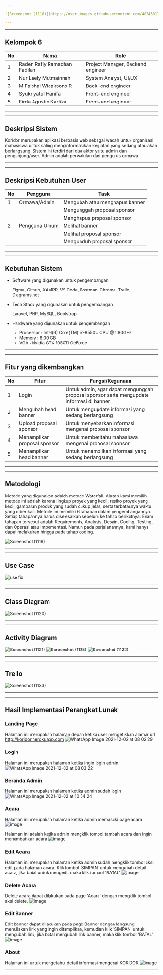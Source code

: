 ```yaml
---

![Screenshot (1118)](https://user-images.githubusercontent.com/48743817/144277629-0e8fd702-3126-475f-b28c-52c5c1d8394d.png)

---
```

---
## Kelompok 6
|No|Nama|Role|
|--|----|----|
|1|Raden Rafly Ramadhan Fadilah | Project Manager, Backend engineer|
|2|Nur Laely Mutmainnah|System Analyst, UI/UX|
|3|M Faishal Wicaksono R|Back-end engineer|
|4|Syukriyatul Hanifa|Front-end engineer|
|5|Firda Agustin Kartika|Front-end engineer|

---
---
## Deskripsi Sistem

Koridor merupakan aplikasi berbasis web sebagai wadah untuk organisasi mahasiswa untuk saling menginformasikan kegiatan yang sedang atau akan berlangsung. Sistem ini terdiri dari dua aktor yaitu admin dan pengunjung/user. Admin adalah perwakilan dari pengurus ormawa.

---
---
## Deskripsi Kebutuhan User 

| No | Pengguna     |                Task            |
| ---| ------------ | -------------------------------|
| 1  | Ormawa/Admin | Mengubah atau menghapus banner |
|    |              | Mengunggah proposal sponsor    |
|    |              | Menghapus proposal sponsor     |
| 2  | Pengguna Umum| Melihat banner                 |
|    |              | Melihat proposal sponsor       |
|    |              | Mengunduh proposal sponsor     |

---
---
## Kebutuhan Sistem

* Software yang digunakan untuk pengembangan
  
  Figma, Github, XAMPP, VS Code, Postman, Chrome, Trello, Diagrams.net
  
* Tech Stack yang digunakan untuk pengembangan
  
  Laravel, PHP, MySQL, Bootstrap
  
* Hardware yang digunakan untuk pengembangan

  * Processor : Intel(R) Core(TM) i7-8550U CPU @ 1.80GHz
  * Memory : 8,00 GB
  * VGA : Nvidia GTX 1050Ti GeForce

---
---
## Fitur yang dikembangkan
|No|Fitur|Fungsi/Kegunaan|
|--|-----|---------------|
|1|Login|Untuk admin, agar dapat mengunggah proposal sponsor serta mengupdate informasi di banner|
|2|Mengubah head banner|Untuk mengupdate informasi yang sedang berlangsung|
|3|Upload proposal sponsor|Untuk menyebarkan informasi mengenai proposal sponsor|
|4|Menampilkan proposal sponsor|Untuk memberitahu mahasiswa mengenai proposal sponsor|
|5|Menampilkan head banner|Untuk menampilkan informasi yang sedang berlangsung|

---

---
## Metodologi

Metode yang digunakan adalah metode Waterfall. Alasan kami memilih metode ini adalah karena lingkup proyek yang kecil, resiko proyek yang kecil, gambaran produk yang sudah cukup jelas, serta terbatasnya waktu yang diberikan. Metode ini memiliki 6 tahapan dalam pengembangannya. Setiap tahapannya harus diselesaikan sebelum ke tahap berikutnya. Enam tahapan tersebut adalah Requirements, Analysis, Desain, Coding, Testing, dan Operasi atau Impementasi. Namun pada perjalanannya, kami hanya dapat melakukan hingga pada tahap coding.

![Screenshot (1119)](https://user-images.githubusercontent.com/48743817/144280174-2e7ce7e2-3acd-4591-a910-5b603d447c2f.png)

---
---
## Use Case

![use fix](https://user-images.githubusercontent.com/48743817/144383841-8fff56be-87ba-4e10-849d-cb350686d6e4.png)

---
---
## Class Diagram

![Screenshot (1120)](https://user-images.githubusercontent.com/48743817/144280563-ff1022c7-d066-4685-b370-ccc964e6597e.png)

---
---
## Activity Diagram

![Screenshot (1121)](https://user-images.githubusercontent.com/48743817/144280466-508c6f49-7a3f-471c-a958-35855d0cb24b.png)
![Screenshot (1125)](https://user-images.githubusercontent.com/48743817/144280494-22dc2e9d-e8c9-4d92-8ce5-1604ff5a1b91.png)
![Screenshot (1122)](https://user-images.githubusercontent.com/48743817/144280516-dbf84463-92a2-4e36-8a36-e410af9ec5ac.png)

---
---
## Trello

![Screenshot (1133)](https://user-images.githubusercontent.com/48743817/144384099-6ae4a7da-d2c4-472b-86eb-542374c32f30.png)

---
---
## Hasil Implementasi Perangkat Lunak

### Landing Page
Halaman ini merupakan halaman depan ketika user mengetikkan alamar url http://koridor.herokuapp.com
![WhatsApp Image 2021-12-02 at 08 02 29](https://user-images.githubusercontent.com/60084468/144338994-99d5057c-1453-48d6-b6d2-492d207d215d.jpeg)

### Login
Halaman ini merupakan halaman ketika ingin login admin
![WhatsApp Image 2021-12-02 at 08 03 22](https://user-images.githubusercontent.com/60084468/144339035-54b28ffd-0241-40ff-945c-1bfc6921e575.jpeg)

### Beranda Admin
Halaman ini merupakan halaman ketika admin sudah login
![WhatsApp Image 2021-12-02 at 10 54 24](https://user-images.githubusercontent.com/60084468/144355857-5b64e8e3-935c-4c25-b9a2-349aca1548d1.jpeg)

### Acara
Halaman ini merupakan halaman ketika admin memasuki page acara
![image](https://user-images.githubusercontent.com/60084468/144384369-0792157d-f0da-4c66-b553-34045a6f8447.png)

Halaman ini adalah ketika admin mengklik tombol tambah acara dan ingin menambahkan acara
![image](https://user-images.githubusercontent.com/60084468/144384573-8b7bdfa4-f889-4681-86ec-189c9e23cd73.png)

### Edit Acara
Halaman ini merupakan halaman ketika admin sudah mengklik tombol aksi edit pada halaman acara. Klik tombol 'SIMPAN' untuk mengubah detail acara, jika batal untuk mengedit maka klik tombol 'BATAL'
![image](https://user-images.githubusercontent.com/60084468/144357221-02d97b54-b712-4f2c-9c5f-a7f1765f8de6.png)

### Delete Acara
Delete acara dapat dilakukan pada page 'Acara' dengan mengklik tombol aksi delete.
![image](https://user-images.githubusercontent.com/60084468/144357508-67bd09c1-0648-4fb1-8a94-89e17015473b.png)

### Edit Banner
Edit banner dapat dilakukan pada page Banner dengan langsung menuliskan link yang ingin ditampilkan, kemudian klik 'SIMPAN' untuk mengubah link, jika batal mengubah link banner, maka klik tombol 'BATAL'
![image](https://user-images.githubusercontent.com/60084468/144357536-6132d20c-2aa6-4d5d-a2ab-f2405f8e90bd.png)

### About
Halaman ini untuk mengetahui detail informasi mengenai KORIDOR
![image](https://user-images.githubusercontent.com/60084468/144386048-4b08ecf9-407f-43d0-a8b4-e7a4c25aa4ea.png)


---



